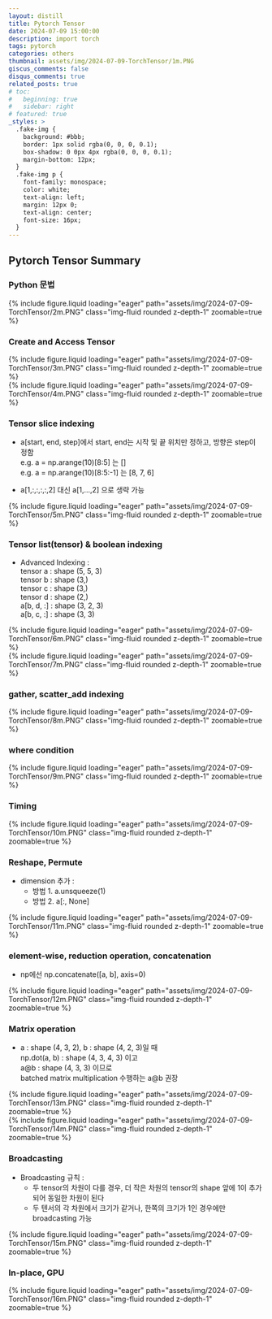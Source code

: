 ```yaml
---
layout: distill
title: Pytorch Tensor
date: 2024-07-09 15:00:00
description: import torch
tags: pytorch
categories: others
thumbnail: assets/img/2024-07-09-TorchTensor/1m.PNG
giscus_comments: false
disqus_comments: true
related_posts: true
# toc:
#   beginning: true
#   sidebar: right
# featured: true
_styles: >
  .fake-img {
    background: #bbb;
    border: 1px solid rgba(0, 0, 0, 0.1);
    box-shadow: 0 0px 4px rgba(0, 0, 0, 0.1);
    margin-bottom: 12px;
  }
  .fake-img p {
    font-family: monospace;
    color: white;
    text-align: left;
    margin: 12px 0;
    text-align: center;
    font-size: 16px;
  }
---
```


## Pytorch Tensor Summary

### Python 문법

<div class="row mt-3">
    <div class="col-sm mt-3 mt-md-0">
        {% include figure.liquid loading="eager" path="assets/img/2024-07-09-TorchTensor/2m.PNG" class="img-fluid rounded z-depth-1" zoomable=true %}
    </div>
</div>

### Create and Access Tensor

<div class="row mt-3">
    <div class="col-sm mt-3 mt-md-0">
        {% include figure.liquid loading="eager" path="assets/img/2024-07-09-TorchTensor/3m.PNG" class="img-fluid rounded z-depth-1" zoomable=true %}
    </div>
</div>
<div class="row mt-3">
    <div class="col-sm mt-3 mt-md-0">
        {% include figure.liquid loading="eager" path="assets/img/2024-07-09-TorchTensor/4m.PNG" class="img-fluid rounded z-depth-1" zoomable=true %}
    </div>
</div>

### Tensor slice indexing

- a[start, end, step]에서 start, end는 시작 및 끝 위치만 정하고, 방향은 step이 정함  
e.g. a = np.arange(10)[8:5] 는 []  
e.g. a = np.arange(10)[8:5:-1] 는 [8, 7, 6]  

- a[1,:,:,:,:,2] 대신 a[1,...,2] 으로 생략 가능

<div class="row mt-3">
    <div class="col-sm mt-3 mt-md-0">
        {% include figure.liquid loading="eager" path="assets/img/2024-07-09-TorchTensor/5m.PNG" class="img-fluid rounded z-depth-1" zoomable=true %}
    </div>
</div>

### Tensor list(tensor) & boolean indexing

- Advanced Indexing :  
tensor a : shape (5, 5, 3)  
tensor b : shape (3,)  
tensor c : shape (3,)  
tensor d : shape (2,)  
a[b, d, :] : shape (3, 2, 3)  
a[b, c, :] : shape (3, 3)

<div class="row mt-3">
    <div class="col-sm mt-3 mt-md-0">
        {% include figure.liquid loading="eager" path="assets/img/2024-07-09-TorchTensor/6m.PNG" class="img-fluid rounded z-depth-1" zoomable=true %}
    </div>
</div>
<div class="row mt-3">
    <div class="col-sm mt-3 mt-md-0">
        {% include figure.liquid loading="eager" path="assets/img/2024-07-09-TorchTensor/7m.PNG" class="img-fluid rounded z-depth-1" zoomable=true %}
    </div>
</div>

### gather, scatter_add indexing

<div class="row mt-3">
    <div class="col-sm mt-3 mt-md-0">
        {% include figure.liquid loading="eager" path="assets/img/2024-07-09-TorchTensor/8m.PNG" class="img-fluid rounded z-depth-1" zoomable=true %}
    </div>
</div>

### where condition

<div class="row mt-3">
    <div class="col-sm mt-3 mt-md-0">
        {% include figure.liquid loading="eager" path="assets/img/2024-07-09-TorchTensor/9m.PNG" class="img-fluid rounded z-depth-1" zoomable=true %}
    </div>
</div>

### Timing

<div class="row mt-3">
    <div class="col-sm mt-3 mt-md-0">
        {% include figure.liquid loading="eager" path="assets/img/2024-07-09-TorchTensor/10m.PNG" class="img-fluid rounded z-depth-1" zoomable=true %}
    </div>
</div>

### Reshape, Permute

- dimension 추가 :  
  - 방법 1. a.unsqueeze(1)
  - 방법 2. a[:, None]

<div class="row mt-3">
    <div class="col-sm mt-3 mt-md-0">
        {% include figure.liquid loading="eager" path="assets/img/2024-07-09-TorchTensor/11m.PNG" class="img-fluid rounded z-depth-1" zoomable=true %}
    </div>
</div>

### element-wise, reduction operation, concatenation

- np에선 np.concatenate([a, b], axis=0)

<div class="row mt-3">
    <div class="col-sm mt-3 mt-md-0">
        {% include figure.liquid loading="eager" path="assets/img/2024-07-09-TorchTensor/12m.PNG" class="img-fluid rounded z-depth-1" zoomable=true %}
    </div>
</div>

### Matrix operation

- a : shape (4, 3, 2), b : shape (4, 2, 3)일 때  
np.dot(a, b) : shape (4, 3, 4, 3) 이고  
a@b : shape (4, 3, 3) 이므로  
batched matrix multiplication 수행하는 a@b 권장

<div class="row mt-3">
    <div class="col-sm mt-3 mt-md-0">
        {% include figure.liquid loading="eager" path="assets/img/2024-07-09-TorchTensor/13m.PNG" class="img-fluid rounded z-depth-1" zoomable=true %}
    </div>
</div>
<div class="row mt-3">
    <div class="col-sm mt-3 mt-md-0">
        {% include figure.liquid loading="eager" path="assets/img/2024-07-09-TorchTensor/14m.PNG" class="img-fluid rounded z-depth-1" zoomable=true %}
    </div>
</div>

### Broadcasting

- Broadcasting 규칙 :  
  - 두 tensor의 차원이 다를 경우, 더 작은 차원의 tensor의 shape 앞에 1이 추가되어 동일한 차원이 된다
  - 두 텐서의 각 차원에서 크기가 같거나, 한쪽의 크기가 1인 경우에만 broadcasting 가능

<div class="row mt-3">
    <div class="col-sm mt-3 mt-md-0">
        {% include figure.liquid loading="eager" path="assets/img/2024-07-09-TorchTensor/15m.PNG" class="img-fluid rounded z-depth-1" zoomable=true %}
    </div>
</div>

### In-place, GPU

<div class="row mt-3">
    <div class="col-sm mt-3 mt-md-0">
        {% include figure.liquid loading="eager" path="assets/img/2024-07-09-TorchTensor/16m.PNG" class="img-fluid rounded z-depth-1" zoomable=true %}
    </div>
</div>

